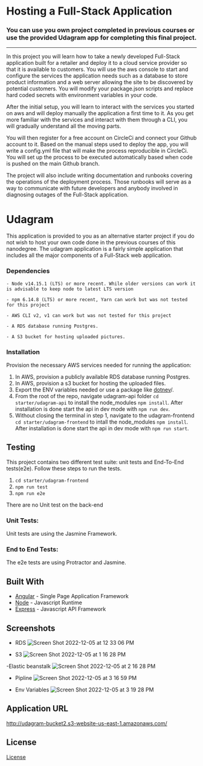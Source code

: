 # Hosting a Full-Stack Application

### **You can use you own project completed in previous courses or use the provided Udagram app for completing this final project.**

---

In this project you will learn how to take a newly developed Full-Stack application built for a retailer and deploy it to a cloud service provider so that it is available to customers. You will use the aws console to start and configure the services the application needs such as a database to store product information and a web server allowing the site to be discovered by potential customers. You will modify your package.json scripts and replace hard coded secrets with environment variables in your code.

After the initial setup, you will learn to interact with the services you started on aws and will deploy manually the application a first time to it. As you get more familiar with the services and interact with them through a CLI, you will gradually understand all the moving parts.

You will then register for a free account on CircleCi and connect your Github account to it. Based on the manual steps used to deploy the app, you will write a config.yml file that will make the process reproducible in CircleCi. You will set up the process to be executed automatically based when code is pushed on the main Github branch.

The project will also include writing documentation and runbooks covering the operations of the deployment process. Those runbooks will serve as a way to communicate with future developers and anybody involved in diagnosing outages of the Full-Stack application.

# Udagram

This application is provided to you as an alternative starter project if you do not wish to host your own code done in the previous courses of this nanodegree. The udagram application is a fairly simple application that includes all the major components of a Full-Stack web application.



### Dependencies

```
- Node v14.15.1 (LTS) or more recent. While older versions can work it is advisable to keep node to latest LTS version

- npm 6.14.8 (LTS) or more recent, Yarn can work but was not tested for this project

- AWS CLI v2, v1 can work but was not tested for this project

- A RDS database running Postgres.

- A S3 bucket for hosting uploaded pictures.

```

### Installation

Provision the necessary AWS services needed for running the application:

1. In AWS, provision a publicly available RDS database running Postgres. <Place holder for link to classroom article>
1. In AWS, provision a s3 bucket for hosting the uploaded files. <Place holder for tlink to classroom article>
1. Export the ENV variables needed or use a package like [dotnev](https://www.npmjs.com/package/dotenv)/.
1. From the root of the repo, navigate udagram-api folder `cd starter/udagram-api` to install the node_modules `npm install`. After installation is done start the api in dev mode with `npm run dev`.
1. Without closing the terminal in step 1, navigate to the udagram-frontend `cd starter/udagram-frontend` to intall the node_modules `npm install`. After installation is done start the api in dev mode with `npm run start`.

## Testing

This project contains two different test suite: unit tests and End-To-End tests(e2e). Follow these steps to run the tests.

1. `cd starter/udagram-frontend`
1. `npm run test`
1. `npm run e2e`

There are no Unit test on the back-end

### Unit Tests:

Unit tests are using the Jasmine Framework.

### End to End Tests:

The e2e tests are using Protractor and Jasmine.

## Built With

- [Angular](https://angular.io/) - Single Page Application Framework
- [Node](https://nodejs.org) - Javascript Runtime
- [Express](https://expressjs.com/) - Javascript API Framework

## Screenshots

- RDS 
![Screen Shot 2022-12-05 at 12 33 06 PM](https://user-images.githubusercontent.com/27437881/205646076-d32cfcec-dd67-4f95-b927-d1ebfe900e50.png)

- S3
![Screen Shot 2022-12-05 at 1 16 28 PM](https://user-images.githubusercontent.com/27437881/205646260-eef93551-d8d8-442e-a92e-37a2119c3347.png)

-Elastic beanstalk
![Screen Shot 2022-12-05 at 2 16 28 PM](https://user-images.githubusercontent.com/27437881/205646357-1111450a-cc88-4f68-8e88-291f1fa2d98c.png)

- Pipline
![Screen Shot 2022-12-05 at 3 16 59 PM](https://user-images.githubusercontent.com/27437881/205646639-284613c0-e148-429b-9596-d534e414f942.png)

- Env Variables
![Screen Shot 2022-12-05 at 3 19 28 PM](https://user-images.githubusercontent.com/27437881/205647110-a5d9294e-304a-4086-a478-e44fe7986785.png)


## Application URL
http://udagram-bucket2.s3-website-us-east-1.amazonaws.com/


## License

[License](LICENSE.txt)
